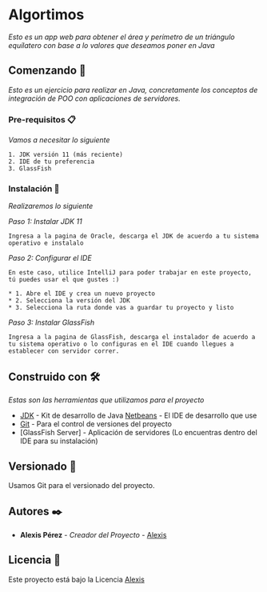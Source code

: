 # Algortimos

_Esto es un app web para obtener el área y perímetro de un triángulo equílatero con base a lo valores que deseamos poner en Java_

## Comenzando 🚀

_Esto es un ejercicio para realizar en Java, concretamente los conceptos de integración de POO con aplicaciones de servidores._


### Pre-requisitos 📋

_Vamos a necesitar lo siguiente_

```
1. JDK versión 11 (más reciente)
2. IDE de tu preferencia
3. GlassFish
```

### Instalación 🔧

_Realizaremos lo siguiente_

_Paso 1: Instalar JDK 11_

```
Ingresa a la pagina de Oracle, descarga el JDK de acuerdo a tu sistema operativo e instalalo
```

_Paso 2: Configurar el IDE_

```
En este caso, utilice IntelliJ para poder trabajar en este proyecto, tú puedes usar el que gustes :)

* 1. Abre el IDE y crea un nuevo proyecto
* 2. Selecciona la versión del JDK
* 3. Selecciona la ruta donde vas a guardar tu proyecto y listo
```

_Paso 3: Instalar GlassFish_

```
Ingresa a la pagina de GlassFish, descarga el instalador de acuerdo a tu sistema operativo o lo configuras en el IDE cuando llegues a establecer con servidor correr.
```

## Construido con 🛠️

_Estas son las herramientas que utilizamos para el proyecto_

* [JDK](https://www.oracle.com/mx/java/technologies/javase/jdk11-archive-downloads.html) - Kit de desarrollo de Java
[Netbeans](https://netbeans.apache.org/download/index.html) - El IDE de desarrollo que use
* [Git](https://www.jetbrains.com/es-es/idea/) - Para el control de versiones del proyecto
* [GlassFish Server] - Aplicación de servidores (Lo encuentras dentro del IDE para su instalación)

## Versionado 📌

Usamos Git para el versionado del proyecto. 

## Autores ✒️

* **Alexis Pérez** - *Creador del Proyecto* - [Alexis](https://github.com/AIcodeJ)

## Licencia 📄

Este proyecto está bajo la Licencia [Alexis](https://github.com/AIcodeJ)
